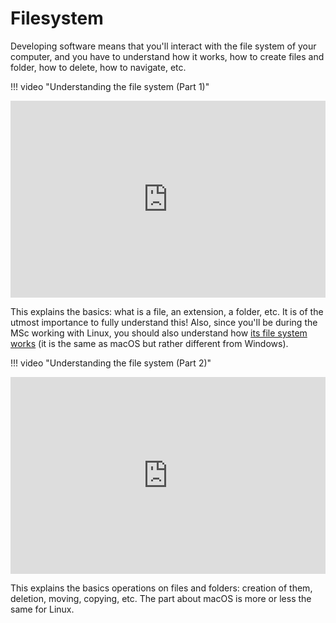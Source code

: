 # Filesystem

Developing software means that you'll interact with the file system of your computer, and you have to understand how it works, how to create files and folder, how to delete, how to navigate, etc.

!!! video "Understanding the file system (Part 1)"
    <div style="display: flex; justify-content: center; padding-bottom: 1em;">
    <iframe width="560" height="315" src="https://www.youtube.com/embed/k-EID5_2D9U" frameborder="0" allow="autoplay; encrypted-media" allowfullscreen></iframe>
    </div>
    This explains the basics: what is a file, an extension, a folder, etc.
    It is of the utmost importance to fully understand this!
    Also, since you'll be during the MSc working with Linux, you should also understand how [its file system works](terminal.md) (it is the same as macOS but rather different from Windows).

!!! video "Understanding the file system (Part 2)"
    <div style="display: flex; justify-content: center; padding-bottom: 1em;">
    <iframe width="560" height="315" src="https://www.youtube.com/embed/DGd48PGbnBs" frameborder="0" allow="autoplay; encrypted-media" allowfullscreen></iframe>
    </div>
    This explains the basics operations on files and folders: creation of them, deletion, moving, copying, etc.
    The part about macOS is more or less the same for Linux.